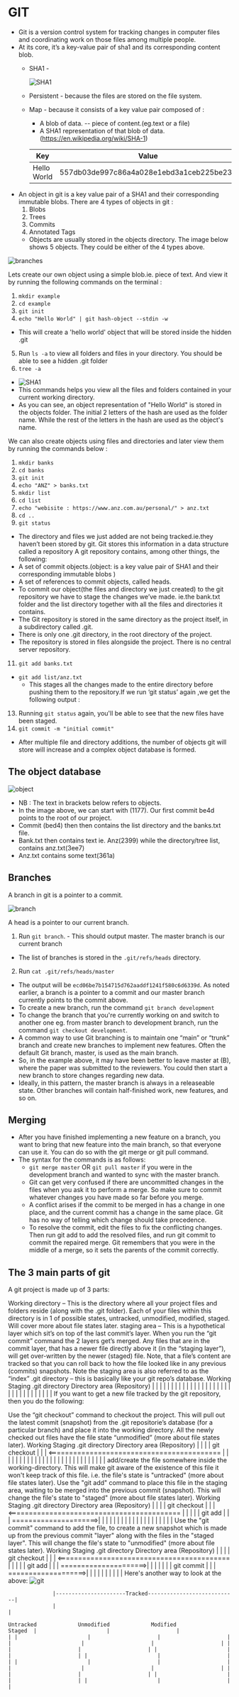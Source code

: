 # GIT
- Git is a version control system for tracking changes in computer files and coordinating
work on those files among multiple people.
- At its core, it’s a key-value pair of sha1 and its corresponding content blob.
  - SHA1 - 
  
    ![SHA1](https://github.com/matindi/documentation/blob/master/sha1Photo.png)
  - Persistent - because the files are stored on the file system. 
  - Map - because it consists of a key value pair composed of : 
    - A blob of data. -- piece of content.(eg.text or a file)
    - A SHA1 representation of that blob of data.	(https://en.wikipedia.org/wiki/SHA-1)
    
    | Key         | Value                                    |
    |-------------|------------------------------------------|
    | Hello World | 557db03de997c86a4a028e1ebd3a1ceb225be238 |
 - An object in git is a key value pair of a SHA1 and their corresponding immutable blobs.
  There are 4 types of objects in git : 
    1. Blobs
    2. Trees
    3. Commits
    4. Annotated Tags
    - Objects are usually stored in the objects directory. The image below shows 5 objects. They could be either of the 4 types above.
    
![branches](https://github.com/matindi/documentation/blob/master/branch.png)

Lets create our own object using a simple blob.ie. piece of text. And view it by running the following commands on the terminal : 
1. `mkdir example` 
2. `cd example`
3. `git init`
4. `echo "Hello World" | git hash-object --stdin -w`
  - This will create a 'hello world' object that will be stored inside the hidden .git 
5. Run `ls -a` to view all folders and files in your directory. You should be able to see a hidden .git folder
6. `tree -a`
  - ![SHA1](https://github.com/matindi/documentation/blob/master/example1.png)
  - This commands helps you view all the files and folders contained in your current working directory.
  - As you can see, an object representation of "Hello World" is stored in the objects folder. The initial 2 letters of the hash are used as the folder name. While the rest of the letters in the hash are used as the object's name.
  
We can also create objects using files and directories and later view them by running the commands below :  
1. `mkdir banks`
2. `cd banks`
3. `git init`
4. `echo "ANZ" > banks.txt`
5. `mkdir list`
8. `cd list`
9. `echo "webisite : https://www.anz.com.au/personal/" > anz.txt`
10. `cd ..`
12. `git status`
 - The directory and files we just added are not being tracked.ie.they haven’t been stored by git. Git stores this information in a data structure called a repository
A git repository contains, among other things, the following:
 - A set of commit objects.(object: is a key value pair of SHA1 and their corresponding immutable blobs )
 - A set of references to commit objects, called heads.
 - To commit our object(the files and directory we just created) to the git repository we have to stage the changes we’ve made. ie.the bank.txt folder and the list directory together with all the files and directories it contains.
 - The Git repository is stored in the same directory as the project itself, in a subdirectory called .git. 
 - There is only one .git directory, in the root directory of the project.
 - The repository is stored in files alongside the project. There is no central server repository.
11. `git add banks.txt`
 - `git add list/anz.txt`
   - This stages all the changes made to the entire directory before pushing them to the repository.If we run ‘git status’ again ,we get the following output : 
13. Running `git status` again, you'll be able to see that the new files have been staged.
12. `git commit -m "initial commit"`  

 - After multiple file and directory additions, the number of objects git will store will increase and a complex object database is formed.
## The object database
![object](https://github.com/matindi/documentation/blob/master/banks.png)

 - NB : The text in brackets below refers to objects. 
 - In the image above, we can start with (1177). Our first commit be4d points to the root of our project. 
 - Commit (bed4) then then contains the list directory and the banks.txt file.
 - Bank.txt then contains text ie. Anz(2399) while the directory/tree list, contains anz.txt(3ee7)
 - Anz.txt contains some text(361a)

## Branches
A branch in git is a pointer to a commit.

![branch](https://github.com/matindi/documentation/blob/master/finalBranch1.png)

A head is a pointer to our current branch.
1. Run `git branch`. - This should output master. The master branch is our current branch
 - The list of branches is stored in the `.git/refs/heads` directory.
2. Run `cat .git/refs/heads/master `
 - The output will be `ecd06be7b154715d762aaddf1241f580c6d6339d`. As noted earlier, a branch is a pointer to a commit and our   master branch currently points to the commit above.
  - To create a new branch, run the command `git branch development`
  - To change the branch that you're currently working on and switch to another one eg. from master branch to development branch, run the command `git checkout development`.
   - A common way to use Git branching is to maintain one “main” or “trunk” branch and create new branches to implement new features. Often the default Git branch, master, is used as the main branch.
   - So, in the example above, it may have been better to leave master at (B), where the paper was submitted to the reviewers. You could then start a new branch to store changes regarding new data.
   - Ideally, in this pattern, the master branch is always in a releaseable state. Other branches will contain half-finished work, new features, and so on.
   
## Merging
 - After you have finished implementing a new feature on a branch, you want to bring that new feature into the main branch, so that everyone can use it. You can do so with the git merge or git pull command.
  - The syntax for the commands is as follows:
    - `git merge master` OR `git pull master` if you were in the development branch and wanted to sync with the master branch.
     -  Git can get very confused if there are uncommitted changes in the files when you ask it to perform a merge. So make sure to commit whatever changes you have made so far before you merge.
     - A conflict arises if the commit to be merged in has a change in one place, and the current commit has a change in the same place. Git has no way of telling which change should take precedence.
     - To resolve the commit, edit the files to fix the conflicting changes. Then run git add to add the resolved files, and run git commit to commit the repaired merge. Git remembers that you were in the middle of a merge, so it sets the parents of the commit correctly. 


## The 3 main parts of git
A git project is made up of 3 parts:

Working directory – This is the directory where all your project files and folders reside (along with the .git folder). Each of your files within this directory is in 1 of possible states, untracked, unmodified, modified, staged. Will cover more about file states later.
staging area – This is a hypothetical layer which sit’s on top of the last commit’s layer. When you run the “git commit” command the 2 layers get’s merged. Any files that are in the commit layer, that has a newer file directly above it (in the “staging layer”), will get over-written by the newer (staged) file. Note, that a file’s content are tracked so that you can roll back to how the file looked like in any previous (commits) snapshots. Note the staging area is also referred to as the “index”
.git directory – this is basically like your git repo’s database.
 Working                 Staging             .git directory 
Directory                 area                (Repository)
    |                       |                     |
    |                       |                     |
    |                       |                     |
    |                       |                     |
    |                       |                     |
    |                       |                     |
    |                       |                     |
    |                       |                     |
    |                       |                     |
    |                       |                     |
    |                       |                     |
If you want to get a new file tracked by the git repository, then you do the following:

Use the “git checkout” command to checkout the project. This will pull out the latest commit (snapshot) from the .git repositorie’s database (for a particular branch) and place it into the working directory. All the newly checked out files have the file state “unmodified” (more about file states later).
 Working                 Staging             .git directory 
Directory                 area                (Repository)
    |                       |                     |
    |      git checkout     |                     |
    | <========================================== |
    |                       |                     |
    |                       |                     |
    |                       |                     |
    |                       |                     |
    |                       |                     |
    |                       |                     |
    |                       |                     |
    |                       |                     |
    |                       |                     |
add/create the file somewhere inside the working-directory. This will make git aware of the existence of this file it won't keep track of this file. i.e. the file's state is "untracked" (more about file states later).
Use the "git add" command to place this file in the staging area, waiting to be merged into the previous commit (snapshot). This will change the file's state to "staged" (more about file states later).
 Working                 Staging             .git directory 
Directory                 area                (Repository)
    |                       |                     |
    |      git checkout     |                     |
    | <========================================== |
    |                       |                     |
    |     git add           |                     |
    | =====================>|                     |
    |                       |                     |
    |                       |                     |
    |                       |                     |
    |                       |                     |
    |                       |                     |
    |                       |                     |
Use the "git commit" command to add the file, to create a new snapshot which is made up from the previous commit "layer" along with the files in the "staged layer". This will change the file's state to "unmodified" (more about file states later).
 Working                 Staging             .git directory 
Directory                 area                (Repository)
    |                       |                     |
    |      git checkout     |                     |
    | <========================================== |
    |                       |                     |
    |     git add           |                     |
    | =====================>|                     |
    |                       |                     |
    |                       |   git commit        |
    |                       | ===================>|
    |                       |                     |
    |                       |                     |
    |                       |                     |
Here's another way to look at the above:
![git](https://codingbee.net/wp-content/uploads/2015/03/Ne1EPj7.png)


                  |----------------------Tracked----------------------------| 
                  |                                                         |
`Untracked             Unmodified             Modified                Staged 
    |                      |                     |                     |
    |                      |                     |                     |
    |                      |                     |                     |
    |                      |                     |                     |
    |                      |                     |                     |
    |                      |                     |                     |
    |                      |                     |                     |
    |                      |                     |                     |
    |                      |                     |                     |
    |                      |                     |                     |
    |                      |                     |                     |`
